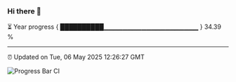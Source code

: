 ### Hi there 👋

⏳ Year progress { ██████████▁▁▁▁▁▁▁▁▁▁▁▁▁▁▁▁▁▁▁▁ } 34.39 %

---

⏰ Updated on Tue, 06 May 2025 12:26:27 GMT

![Progress Bar CI](https://github.com/code-lakshay/GitHub-Actions-Demo/workflows/Progress%20Bar%20CI/badge.svg)
